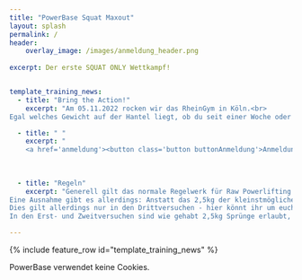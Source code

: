 ```yaml
---
title: "PowerBase Squat Maxout"
layout: splash
permalink: /
header:
    overlay_image: /images/anmeldung_header.png
  
excerpt: Der erste SQUAT ONLY Wettkampf!


template_training_news:
  - title: "Bring the Action!"
    excerpt: "Am 05.11.2022 rocken wir das RheinGym in Köln.<br>
Egal welches Gewicht auf der Hantel liegt, ob du seit einer Woche oder 10 Jahren im Sport bist: Hier bekommst Du Hype, Action, Fokus, Atmosphäre, Musik, Unterstützung - kurz: Alles was du brauchst. Lasst uns den 05.11 zu einem unvergesslichen Tag machen!"

  - title: " "
    excerpt: "
    <a href='anmeldung'><button class='button buttonAnmeldung'>Anmeldung</button></a>"
  
   
    
  - title: "Regeln"
    excerpt: "Generell gilt das normale Regelwerk für Raw Powerlifting (vom BVDK).
Eine Ausnahme gibt es allerdings: Anstatt das 2,5kg der kleinstmögliche Gewichtssprung ist, sind bei uns auch Sprünge von 0,5kg erlaubt!
Dies gilt allerdings nur in den Drittversuchen - hier könnt ihr um euch eure PR’s abzuholen also auflegen lassen, was ihr wollt!
In den Erst- und Zweitversuchen sind wie gehabt 2,5kg Sprünge erlaubt, um den Aufwand für die Scheibenstecker*Innen nicht Überhand nehmen zu lassen.  "

---
```


{% include feature_row id="template_training_news" %}


PowerBase verwendet keine Cookies. 

